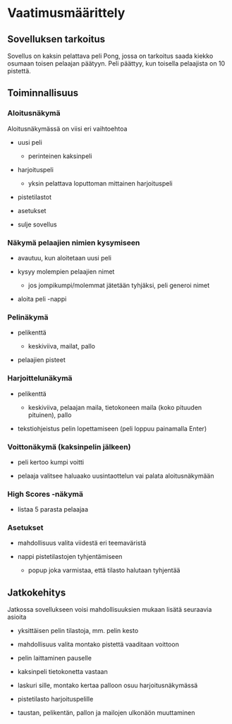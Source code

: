 # Vaatimusmäärittely

## Sovelluksen tarkoitus

Sovellus on kaksin pelattava peli Pong, jossa on tarkoitus saada kiekko osumaan toisen pelaajan päätyyn. Peli päättyy, kun toisella pelaajista on 10 pistettä.

## Toiminnallisuus

### Aloitusnäkymä

Aloitusnäkymässä on viisi eri vaihtoehtoa

* uusi peli
  * perinteinen kaksinpeli

* harjoituspeli
  * yksin pelattava loputtoman mittainen harjoituspeli
  
* pistetilastot
  
* asetukset

* sulje sovellus

### Näkymä pelaajien nimien kysymiseen

* avautuu, kun aloitetaan uusi peli

* kysyy molempien pelaajien nimet
  * jos jompikumpi/molemmat jätetään tyhjäksi, peli generoi nimet
  
* aloita peli -nappi

### Pelinäkymä

* pelikenttä
  * keskiviiva, mailat, pallo

* pelaajien pisteet

### Harjoittelunäkymä

* pelikenttä
  * keskiviiva, pelaajan maila, tietokoneen maila (koko pituuden pituinen), pallo
  
* tekstiohjeistus pelin lopettamiseen (peli loppuu painamalla Enter)

### Voittonäkymä (kaksinpelin jälkeen)

* peli kertoo kumpi voitti

* pelaaja valitsee haluaako uusintaottelun vai palata aloitusnäkymään

### High Scores -näkymä

* listaa 5 parasta pelaajaa

### Asetukset

* mahdollisuus valita viidestä eri teemaväristä

* nappi pistetilastojen tyhjentämiseen
  * popup joka varmistaa, että tilasto halutaan tyhjentää

## Jatkokehitys

Jatkossa sovellukseen voisi mahdollisuuksien mukaan lisätä seuraavia asioita

* yksittäisen pelin tilastoja, mm. pelin kesto

* mahdollisuus valita montako pistettä vaaditaan voittoon

* pelin laittaminen pauselle

* kaksinpeli tietokonetta vastaan

* laskuri sille, montako kertaa palloon osuu harjoitusnäkymässä

* pistetilasto harjoituspelille

* taustan, pelikentän, pallon ja mailojen ulkonäön muuttaminen
